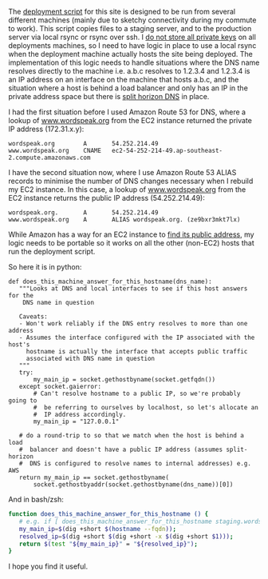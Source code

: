 <!--
.. link: 
.. description: 
.. tags: UNIX, Python, Technology
.. date: 2014/01/25 19:00:23
.. title: Finding out whether a machine answers for a DNS name (including EC2)
.. slug: finding-out-whether-a-machine-answers-for-a-dns-name
-->


The [deployment script](https://github.com/edwinsteele/wordspeak.org/blob/master/fabfile.py) for this site is designed to be run from several different machines (mainly due to sketchy connectivity during my commute to work). This script copies files to a staging server, and to the production server via local rsync or rsync over ssh. I [do not store all private keys](http://en.wikipedia.org/wiki/Principle_of_least_privilege) on all deployments machines, so I need to have logic in place to use a local rsync when the deployment machine actually hosts the site being deployed. The implementation of this logic needs to handle situations where the DNS name resolves directly to the machine i.e. a.b.c resolves to 1.2.3.4 and 1.2.3.4 is an IP address on an interface on the machine that hosts a.b.c, and the situation where a host is behind a load balancer and only has an IP in the private address space but there is [split horizon DNS](http://www.itgeared.com/articles/1020-what-is-split-brain-split-horizon-or/) in place.

I had the first situation before I used Amazon Route 53 for DNS, where a lookup of www.wordspeak.org from the EC2 instance returned the private IP address (172.31.x.y):

    wordspeak.org        A       54.252.214.49
    www.wordspeak.org    CNAME   ec2-54-252-214-49.ap-southeast-2.compute.amazonaws.com

I have the second situation now, where I use Amazon Route 53 ALIAS records to minimise the number of DNS changes necessary when I rebuild my EC2 instance. In this case, a lookup of www.wordspeak.org from the EC2 instance returns the public IP address (54.252.214.49):

    wordspeak.org.       A       54.252.214.49
    www.wordspeak.org    A       ALIAS wordspeak.org. (ze9bxr3mkt7lx)

While Amazon has a way for an EC2 instance to [find its public address](http://docs.aws.amazon.com/AWSEC2/latest/UserGuide/using-instance-addressing.html#using-instance-addressing-common), my logic needs to be portable so it works on all the other (non-EC2) hosts that run the deployment script.

So here it is in python:

```.python
def does_this_machine_answer_for_this_hostname(dns_name):
   """Looks at DNS and local interfaces to see if this host answers for the
    DNS name in question

   Caveats:
   - Won't work reliably if the DNS entry resolves to more than one address
   - Assumes the interface configured with the IP associated with the host's
     hostname is actually the interface that accepts public traffic
     associated with DNS name in question
   """
   try:
       my_main_ip = socket.gethostbyname(socket.getfqdn())
   except socket.gaierror:
       # Can't resolve hostname to a public IP, so we're probably going to
       #  be referring to ourselves by localhost, so let's allocate an
       #  IP address accordingly.
       my_main_ip = "127.0.0.1"

   # do a round-trip to so that we match when the host is behind a load
   #  balancer and doesn't have a public IP address (assumes split-horizon
   #  DNS is configured to resolve names to internal addresses) e.g. AWS
   return my_main_ip == socket.gethostbyname(
       socket.gethostbyaddr(socket.gethostbyname(dns_name))[0])
```

And in bash/zsh:

```.bash
function does_this_machine_answer_for_this_hostname () {
   # e.g. if [ does_this_machine_answer_for_this_hostname staging.wordspeak.org ]; ...
   my_main_ip=$(dig +short $(hostname --fqdn));
   resolved_ip=$(dig +short $(dig +short -x $(dig +short $1)));
   return $(test "${my_main_ip}" = "${resolved_ip}");
}
```

I hope you find it useful.

